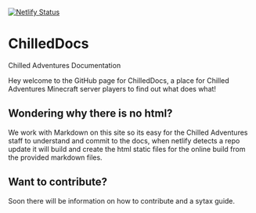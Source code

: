 [![Netlify Status](https://api.netlify.com/api/v1/badges/624326f0-0c5d-401c-a9fe-03056a3e2853/deploy-status)](https://app.netlify.com/sites/confident-archimedes-6a0286/deploys)
# ChilledDocs
Chilled Adventures Documentation

Hey welcome to the GitHub page for ChilledDocs, a place for Chilled Adventures Minecraft server players to find out what does what!

## Wondering why there is no html?
We work with Markdown on this site so its easy for the Chilled Adventures staff to understand and commit to the docs, when netlify detects a repo update it will build and create the html static files for the online build from the provided markdown files.

## Want to contribute?
Soon there will be information on how to contribute and a sytax guide.


